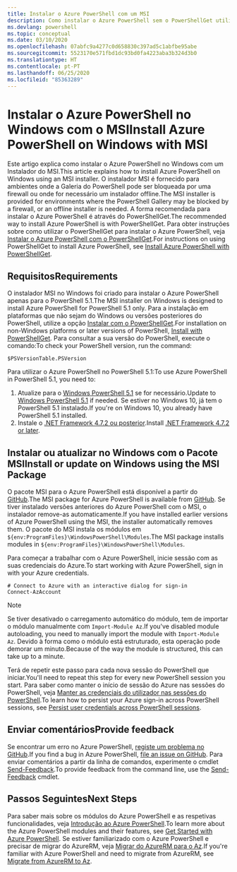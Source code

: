 ```yaml
---
title: Instalar o Azure PowerShell com um MSI
description: Como instalar o Azure PowerShell sem o PowerShellGet utilizar um MSI
ms.devlang: powershell
ms.topic: conceptual
ms.date: 03/10/2020
ms.openlocfilehash: 07abfc9a4277c0d658830c397ad5c1abfbe95abe
ms.sourcegitcommit: 5523170e571fbd1dc93bd0fa4223aba3b324d3b0
ms.translationtype: HT
ms.contentlocale: pt-PT
ms.lasthandoff: 06/25/2020
ms.locfileid: "85363289"
---
```

# <a name="install-azure-powershell-on-windows-with-msi"></a><span data-ttu-id="3c463-103">Instalar o Azure PowerShell no Windows com o MSI</span><span class="sxs-lookup"><span data-stu-id="3c463-103">Install Azure PowerShell on Windows with MSI</span></span>

<span data-ttu-id="3c463-104">Este artigo explica como instalar o Azure PowerShell no Windows com um Instalador do MSI.</span><span class="sxs-lookup"><span data-stu-id="3c463-104">This article explains how to install Azure PowerShell on Windows using an MSI installer.</span></span> <span data-ttu-id="3c463-105">O instalador MSI é fornecido para ambientes onde a Galeria do PowerShell pode ser bloqueada por uma firewall ou onde for necessário um instalador offline.</span><span class="sxs-lookup"><span data-stu-id="3c463-105">The MSI installer is provided for environments where the PowerShell Gallery may be blocked by a firewall, or an offline installer is needed.</span></span> <span data-ttu-id="3c463-106">A forma recomendada para instalar o Azure PowerShell é através do PowerShellGet.</span><span class="sxs-lookup"><span data-stu-id="3c463-106">The recommended way to install Azure PowerShell is with PowerShellGet.</span></span> <span data-ttu-id="3c463-107">Para obter instruções sobre como utilizar o PowerShellGet para instalar o Azure PowerShell, veja [Instalar o Azure PowerShell com o PowerShellGet](install-az-ps.md).</span><span class="sxs-lookup"><span data-stu-id="3c463-107">For instructions on using PowerShellGet to install Azure PowerShell, see [Install Azure PowerShell with PowerShellGet](install-az-ps.md).</span></span>

## <a name="requirements"></a><span data-ttu-id="3c463-108">Requisitos</span><span class="sxs-lookup"><span data-stu-id="3c463-108">Requirements</span></span>

<span data-ttu-id="3c463-109">O instalador MSI no Windows foi criado para instalar o Azure PowerShell apenas para o PowerShell 5.1.</span><span class="sxs-lookup"><span data-stu-id="3c463-109">The MSI installer on Windows is designed to install Azure PowerShell for PowerShell 5.1 only.</span></span> <span data-ttu-id="3c463-110">Para a instalação em plataformas que não sejam do Windows ou versões posteriores do PowerShell, utilize a opção [Instalar com o PowerShellGet](install-az-ps.md).</span><span class="sxs-lookup"><span data-stu-id="3c463-110">For installation on non-Windows platforms or later versions of PowerShell, [Install with PowerShellGet](install-az-ps.md).</span></span> <span data-ttu-id="3c463-111">Para consultar a sua versão do PowerShell, execute o comando:</span><span class="sxs-lookup"><span data-stu-id="3c463-111">To check your PowerShell version, run the command:</span></span>

```powershell-interactive
$PSVersionTable.PSVersion
```

<span data-ttu-id="3c463-112">Para utilizar o Azure PowerShell no PowerShell 5.1:</span><span class="sxs-lookup"><span data-stu-id="3c463-112">To use Azure PowerShell in PowerShell 5.1, you need to:</span></span>

1. <span data-ttu-id="3c463-113">Atualize para o [Windows PowerShell 5.1](/powershell/scripting/windows-powershell/install/installing-windows-powershell#upgrading-existing-windows-powershell) se for necessário.</span><span class="sxs-lookup"><span data-stu-id="3c463-113">Update to [Windows PowerShell 5.1](/powershell/scripting/windows-powershell/install/installing-windows-powershell#upgrading-existing-windows-powershell) if needed.</span></span> <span data-ttu-id="3c463-114">Se estiver no Windows 10, já tem o PowerShell 5.1 instalado.</span><span class="sxs-lookup"><span data-stu-id="3c463-114">If you're on Windows 10, you already have PowerShell 5.1 installed.</span></span>
2. <span data-ttu-id="3c463-115">Instale o [.NET Framework 4.7.2 ou posterior](/dotnet/framework/install).</span><span class="sxs-lookup"><span data-stu-id="3c463-115">Install [.NET Framework 4.7.2 or later](/dotnet/framework/install).</span></span>

## <a name="install-or-update-on-windows-using-the-msi-package"></a><span data-ttu-id="3c463-116">Instalar ou atualizar no Windows com o Pacote MSI</span><span class="sxs-lookup"><span data-stu-id="3c463-116">Install or update on Windows using the MSI Package</span></span>

<span data-ttu-id="3c463-117">O pacote MSI para o Azure PowerShell está disponível a partir do [GitHub](https://github.com/Azure/azure-powershell/releases/latest).</span><span class="sxs-lookup"><span data-stu-id="3c463-117">The MSI package for Azure PowerShell is available from [GitHub](https://github.com/Azure/azure-powershell/releases/latest).</span></span> <span data-ttu-id="3c463-118">Se tiver instalado versões anteriores do Azure PowerShell com o MSI, o instalador remove-as automaticamente.</span><span class="sxs-lookup"><span data-stu-id="3c463-118">If you have installed earlier versions of Azure PowerShell using the MSI, the installer automatically removes them.</span></span> <span data-ttu-id="3c463-119">O pacote do MSI instala os módulos em `${env:ProgramFiles}\WindowsPowerShell\Modules`.</span><span class="sxs-lookup"><span data-stu-id="3c463-119">The MSI package installs modules in `${env:ProgramFiles}\WindowsPowerShell\Modules`.</span></span>

<span data-ttu-id="3c463-120">Para começar a trabalhar com o Azure PowerShell, inicie sessão com as suas credenciais do Azure.</span><span class="sxs-lookup"><span data-stu-id="3c463-120">To start working with Azure PowerShell, sign in with your Azure credentials.</span></span>

```powershell-interactive
# Connect to Azure with an interactive dialog for sign-in
Connect-AzAccount
```

> [!NOTE]
> <span data-ttu-id="3c463-121">Se tiver desativado o carregamento automático do módulo, tem de importar o módulo manualmente com `Import-Module Az`.</span><span class="sxs-lookup"><span data-stu-id="3c463-121">If you've disabled module autoloading, you need to manually import the module with `Import-Module Az`.</span></span> <span data-ttu-id="3c463-122">Devido à forma como o módulo está estruturado, esta operação pode demorar um minuto.</span><span class="sxs-lookup"><span data-stu-id="3c463-122">Because of the way the module is structured, this can take up to a minute.</span></span>

<span data-ttu-id="3c463-123">Terá de repetir este passo para cada nova sessão do PowerShell que iniciar.</span><span class="sxs-lookup"><span data-stu-id="3c463-123">You'll need to repeat this step for every new PowerShell session you start.</span></span> <span data-ttu-id="3c463-124">Para saber como manter o início de sessão do Azure nas sessões do PowerShell, veja [Manter as credenciais do utilizador nas sessões do PowerShell](context-persistence.md).</span><span class="sxs-lookup"><span data-stu-id="3c463-124">To learn how to persist your Azure sign-in across PowerShell sessions, see [Persist user credentials across PowerShell sessions](context-persistence.md).</span></span>

## <a name="provide-feedback"></a><span data-ttu-id="3c463-125">Enviar comentários</span><span class="sxs-lookup"><span data-stu-id="3c463-125">Provide feedback</span></span>

<span data-ttu-id="3c463-126">Se encontrar um erro no Azure PowerShell, [registe um problema no GitHub](https://github.com/Azure/azure-powershell/issues).</span><span class="sxs-lookup"><span data-stu-id="3c463-126">If you find a bug in Azure PowerShell, [file an issue on GitHub](https://github.com/Azure/azure-powershell/issues).</span></span> <span data-ttu-id="3c463-127">Para enviar comentários a partir da linha de comandos, experimente o cmdlet [Send-Feedback](/powershell/module/az.accounts/send-feedback).</span><span class="sxs-lookup"><span data-stu-id="3c463-127">To provide feedback from the command line, use the [Send-Feedback](/powershell/module/az.accounts/send-feedback) cmdlet.</span></span>

## <a name="next-steps"></a><span data-ttu-id="3c463-128">Passos Seguintes</span><span class="sxs-lookup"><span data-stu-id="3c463-128">Next Steps</span></span>

<span data-ttu-id="3c463-129">Para saber mais sobre os módulos do Azure PowerShell e as respetivas funcionalidades, veja [Introdução ao Azure PowerShell](get-started-azureps.md).</span><span class="sxs-lookup"><span data-stu-id="3c463-129">To learn more about the Azure PowerShell modules and their features, see [Get Started with Azure PowerShell](get-started-azureps.md).</span></span> <span data-ttu-id="3c463-130">Se estiver familiarizado com o Azure PowerShell e precisar de migrar do AzureRM, veja [Migrar do AzureRM para o Az](migrate-from-azurerm-to-az.md).</span><span class="sxs-lookup"><span data-stu-id="3c463-130">If you're familiar with Azure PowerShell and need to migrate from AzureRM, see [Migrate from AzureRM to Az](migrate-from-azurerm-to-az.md).</span></span>
